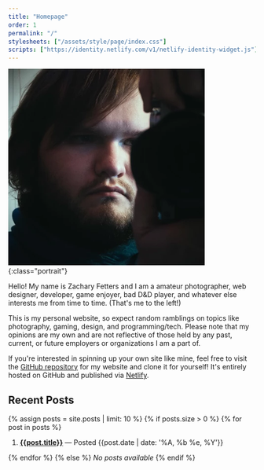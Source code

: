 ```yaml
---
title: "Homepage"
order: 1
permalink: "/"
stylesheets: ["/assets/style/page/index.css"]
scripts: ["https://identity.netlify.com/v1/netlify-identity-widget.js"]
---
```

![A moody picture of myself in a mirror holding my Nikon Z fc camera.](/assets/image/portrait.webp){:class="portrait"}

Hello! My name is Zachary Fetters and I am a amateur photographer, web designer, developer, game enjoyer, bad D&D player, and whatever else interests me from time to time. (That's me to the left!)

This is my personal website, so expect random ramblings on topics like photography, gaming, design, and programming/tech. Please note that my opinions are my own and are not reflective of those held by any past, current, or future employers or organizations I am a part of.

If you're interested in spinning up your own site like mine, feel free to visit the [GitHub repository](https://github.com/zfett/zach.fetters.me) for my website and clone it for yourself! It's entirely hosted on GitHub and published via [Netlify](https://www.netlify.com).

## Recent Posts

{% assign posts = site.posts | limit: 10 %}
{% if posts.size > 0 %}
{% for post in posts %}

1. **[{{post.title}}]({{post.url}})** — Posted {{post.date | date: '%A, %b %e, %Y'}}

{% endfor %}
{% else %}
_No posts available_
{% endif %}
